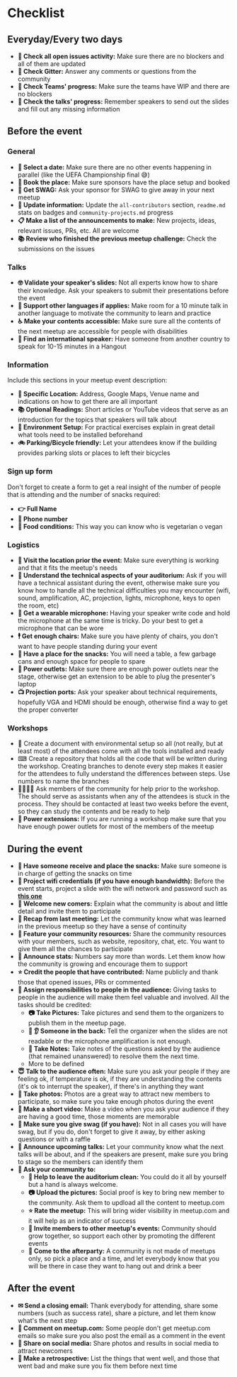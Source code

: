 # Checklist

## Everyday/Every two days

- **👀 Check all open issues activity:** Make sure there are no blockers and all of them are updated
- **🤳 Check Gitter:** Answer any comments or questions from the community
- **🤝 Check Teams' progress:** Make sure the teams have WIP and there are no blockers
- **👮 Check the talks' progress:** Remember speakers to send out the slides and fill out any missing information

## Before the event

### General

- **📆 Select a date:** Make sure there are no other events happening in parallel (like the UEFA Championship final 😅)
- **🏢 Book the place:** Make sure sponsors have the place setup and booked
- **🎁 Get SWAG:** Ask your sponsor for SWAG to give away in your next meetup
- **📝 Update information:** Update the `all-contributors` section, `readme.md` stats on badges and `community-projects.md` progress
- **📋 Make a list of the announcements to make:** New projects, ideas, relevant issues, PRs, etc. All are welcome
- **📚 Review who finished the previous meetup challenge:** Check the submissions on the issues

### Talks

- **🤓 Validate your speaker's slides:** Not all experts know how to share their knowledge. Ask your speakers to submit their presentations before the event
- **👄 Support other languages if applies:** Make room for a 10 minute talk in another language to motivate the community to learn and practice
- **♿️ Make your contents accessible:** Make sure sure all the contents of the next meetup are accessible for people with disabilities
- **🤵 Find an international speaker:** Have someone from another country to speak for 10-15 minutes in a Hangout
  
### Information

Include this sections in your meetup event description:

- **🏢 Specific Location:** Address, Google Maps, Venue name and indications on how to get there are all important
- **📚 Optional Readings:** Short articles or YouTube videos that serve as an introduction for the topics that speakers will talk about
- **💾 Environment Setup:** For practical exercises explain in great detail what tools need to be installed beforehand
- **🚲 Parking/Bicycle friendly:** Let your attendees know if the building provides parking slots or places to left their bicycles

### Sign up form

Don't forget to create a form to get a real insight of the number of people that is attending and the number of snacks required:

- **👉 Full Name**
- **📱 Phone number**
- **🍎 Food conditions:** This way you can know who is vegetarian o vegan

### Logistics

- **🏢 Visit the location prior the event:** Make sure everything is working and that it fits the meetup's needs
- **🔧 Understand the technical aspects of your auditorium:** Ask if you will have a technical assistant during the event, otherwise make sure you know how to handle all the technical difficulties you may encounter (wifi, sound, amplification, AC, projection, lights, microphone, keys to open the room, etc)
- **🎤 Get a wearable microphone:** Having your speaker write code and hold the microphone at the same time is tricky. Do your best to get a microphone that can be wore
- **🕴 Get enough chairs:** Make sure you have plenty of chairs, you don't want to have people standing during your event
- **🍪 Have a place for the snacks:** You will need a table, a few garbage cans and enough space for people to spare
- **🔌 Power outlets:** Make sure there are enough power outlets near the stage, otherwise get an extension to be able to plug the presenter's laptop
- **📺 Projection ports:** Ask your speaker about technical requirements, hopefully VGA and HDMI should be enough, otherwise find a way to get the proper converter

### Workshops

- 📁 Create a document with environmental setup so all (not really, but at least most) of the attendees come with all the tools installed and ready
- ⌨ Create a repository that holds all the code that will be written during the workshop. Creating branches to denote every step makes it easier for the attendees to fully understand the differences between steps. Use numbers to name the branches
- 👨‍👩‍👧‍👦 Ask members of the community for help prior to the workshop. The should serve as assistants when any of the attendees is stuck in the process. They should be contacted at least two weeks before the event, so they can study the contents and be ready to help
- **🔌 Power extensions:** If you are running a workshop make sure that you have enough power outlets for most of the members of the meetup

## During the event

- **🍪 Have someone receive and place the snacks:** Make sure someone is in charge of getting the snacks on time
- **🔑 Project wifi credentials (if you have enough bandwidth):** Before the event starts, project a slide with the wifi network and password such as **[this one](http://slides.com/jdjuan/angular-medellin#/)**
- **🐣 Welcome new comers:** Explain what the community is about and little detail and invite them to participate
- **💭 Recap from last meeting:** Let the community know what was learned in the previous meetup so they have a sense of continuity
- **🔨 Feature your community resources:** Share the community resources with your members, such as website, repository, chat, etc. You want to give them all the chances to participate
- **📢 Announce stats:** Numbers say more than words. Let them know how the community is growing and encourage them to support
- **⭐ Credit the people that have contributed:** Name publicly and thank those that opened issues, PRs or commented
- **🙋 Assign responsibilities to people in the audience:** Giving tasks to people in the audience will make them feel valuable and involved. All the tasks should be credited:
    - **📷 Take Pictures:** Take pictures and send them to the organizers to publish them in the meetup page.
    - **👀 👂 Someone in the back:** Tell the organizer when the slides are not readable or the microphone amplification is not enough.
    - **💬 Take Notes:** Take notes of the questions asked by the audience (that remained unanswered) to resolve them the next time.
    - More to be defined
- **😇 Talk to the audience often:** Make sure you ask your people if they are feeling ok, if temperature is ok, if they are understanding the contents (it's ok to interrupt the speaker), if there's in anything they want
- **🤳 Take photos:** Photos are a great way to attract new members to participate, so make sure you take enough photos during the event
- **🎥 Make a short video:** Make a video when you ask your audience if they are having a good time, those moments are memorable
- **🎁 Make sure you give swag (if you have):** Not in all cases you will have swag, but if you do, don't forget to give it away, by either asking questions or with a raffle
- **📢 Announce upcoming talks:** Let your community know what the next talks will be about, and if the speakers are present, make sure you bring to stage so the members can identify them
- **🕺 Ask your community to:**
    - **🕺 Help to leave the auditorium clean:** You could do it all by yourself but a hand is always welcome.
    - **📷 Upload the pictures:** Social proof is key to bring new member to the community. Ask them to updload all the content to meetup.com
    - **⭐ Rate the meetup:** This will bring wider visibility in meetup.com and it will help as an indicator of success
    - **🕺 Invite members to other meetup's events:** Community should grow together, so support each other by promoting the different events
    - **🎉 Come to the afterparty:** A community is not made of meetups only, so pick a place and a time, and let everybody know that you will be there in case they want to hang out and drink a beer

## After the event

- **✉ Send a closing email:** Thank everybody for attending, share some numbers (such as success rate), share a picture, and let them know what's the next step
- **📲 Comment on meetup.com:** Some people don't get meetup.com emails so make sure you also post the email as a comment in the event
- **📱 Share on social media:** Share photos and results in social media to attract newcomers
- **📇 Make a retrospective:** List the things that went well, and those that went bad and make sure you fix them before next time

